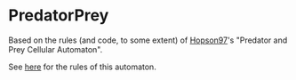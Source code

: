 # PredatorPrey
Based on the rules (and code, to some extent) of [Hopson97](https://github.com/Hopson97)'s "Predator and Prey Cellular Automaton".

See [here](https://github.com/Hopson97/PredatorAndPrey) for the rules of this automaton.
